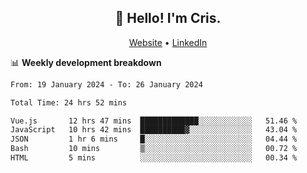 
<h2 align="center">👋 Hello! I'm Cris.</h2>
<p align="center">
  <a href="https://www.criscunas.dev">Website</a> •
  <a href="https://www.linkedin.com/in/cristophercunas/">LinkedIn</a> 
</p>


📊 **Weekly development breakdown**
<!--START_SECTION:waka-->

```txt
From: 19 January 2024 - To: 26 January 2024

Total Time: 24 hrs 52 mins

Vue.js       12 hrs 47 mins  █████████████░░░░░░░░░░░░   51.46 %
JavaScript   10 hrs 42 mins  ██████████▓░░░░░░░░░░░░░░   43.04 %
JSON         1 hr 6 mins     █░░░░░░░░░░░░░░░░░░░░░░░░   04.44 %
Bash         10 mins         ▒░░░░░░░░░░░░░░░░░░░░░░░░   00.72 %
HTML         5 mins          ░░░░░░░░░░░░░░░░░░░░░░░░░   00.34 %
```

<!--END_SECTION:waka-->
